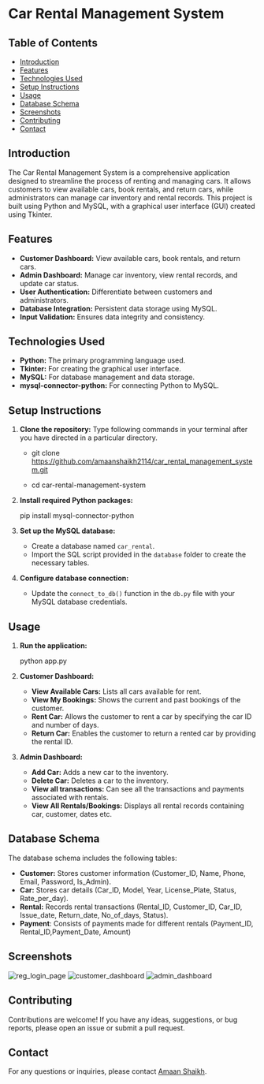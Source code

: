 # Car Rental Management System

## Table of Contents
- [Introduction](#introduction)
- [Features](#features)
- [Technologies Used](#technologies-used)
- [Setup Instructions](#setup-instructions)
- [Usage](#usage)
- [Database Schema](#database-schema)
- [Screenshots](#screenshots)
- [Contributing](#contributing)
- [Contact](#contact)

## Introduction
The Car Rental Management System is a comprehensive application designed to streamline the process of renting and managing cars. It allows customers to view available cars, book rentals, and return cars, while administrators can manage car inventory and rental records. This project is built using Python and MySQL, with a graphical user interface (GUI) created using Tkinter.

## Features
- **Customer Dashboard:** View available cars, book rentals, and return cars.
- **Admin Dashboard:** Manage car inventory, view rental records, and update car status.
- **User Authentication:** Differentiate between customers and administrators.
- **Database Integration:** Persistent data storage using MySQL.
- **Input Validation:** Ensures data integrity and consistency.

## Technologies Used
- **Python:** The primary programming language used.
- **Tkinter:** For creating the graphical user interface.
- **MySQL:** For database management and data storage.
- **mysql-connector-python:** For connecting Python to MySQL.

## Setup Instructions
1. **Clone the repository:**
   Type following commands in your terminal after you have directed in a particular directory.
   
   - git clone https://github.com/amaanshaikh2114/car_rental_management_system.git
   
   - cd car-rental-management-system
    

2. **Install required Python packages:**
    
    pip install mysql-connector-python
    

3. **Set up the MySQL database:**
    - Create a database named `car_rental`.
    - Import the SQL script provided in the `database` folder to create the necessary tables.

4. **Configure database connection:**
    - Update the `connect_to_db()` function in the `db.py` file with your MySQL database credentials.

## Usage
1. **Run the application:**
    
    python app.py
    

2. **Customer Dashboard:**
    - **View Available Cars:** Lists all cars available for rent.
    - **View My Bookings:** Shows the current and past bookings of the customer.
    - **Rent Car:** Allows the customer to rent a car by specifying the car ID and number of days.
    - **Return Car:** Enables the customer to return a rented car by providing the rental ID.

3. **Admin Dashboard:**
    - **Add Car:** Adds a new car to the inventory.
    - **Delete Car:** Deletes a car to the inventory.
    - **View all transactions:** Can see all the transactions and payments associated with rentals.
    - **View All Rentals/Bookings:** Displays all rental records containing car, customer, dates etc.

## Database Schema
The database schema includes the following tables:
- **Customer:** Stores customer information (Customer_ID, Name, Phone, Email, Password, Is_Admin).
- **Car:** Stores car details (Car_ID, Model, Year, License_Plate, Status, Rate_per_day).
- **Rental:** Records rental transactions (Rental_ID, Customer_ID, Car_ID, Issue_date, Return_date, No_of_days, Status).
- **Payment**: Consists of payments made for different rentals (Payment_ID, Rental_ID,Payment_Date, Amount)

## Screenshots
![reg_login_page](https://github.com/user-attachments/assets/9a7ed8d9-b074-49c0-b03a-d6e65111ecb0)
![customer_dashboard](https://github.com/user-attachments/assets/06865726-50a3-42ee-8a88-604c9db178a2)
![admin_dashboard](https://github.com/user-attachments/assets/16171493-262f-4815-b49d-621801d4fb38)


## Contributing
Contributions are welcome! If you have any ideas, suggestions, or bug reports, please open an issue or submit a pull request.

## Contact
For any questions or inquiries, please contact [Amaan Shaikh](mailto:amaanmazhar211@gmail.com).

